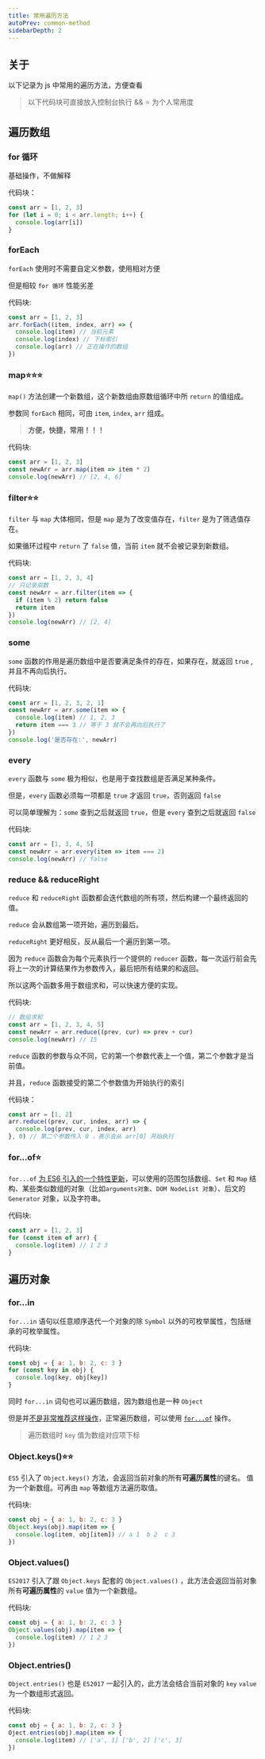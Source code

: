 ```yaml
---
title: 常用遍历方法
autoPrev: common-method
sidebarDepth: 2
---
```


## 关于

以下记录为 js 中常用的遍历方法，方便查看

> 以下代码块可直接放入控制台执行 && ⭐ 为个人常用度

## 遍历数组

### for 循环

基础操作，不做解释

代码块：

```js
const arr = [1, 2, 3]
for (let i = 0; i < arr.length; i++) {
  console.log(arr[i])
}
```

### forEach

`forEach` 使用时不需要自定义参数，使用相对方便

但是相较 `for 循环` 性能劣差

代码块:

```js
const arr = [1, 2, 3]
arr.forEach((item, index, arr) => {
  console.log(item) // 当前元素
  console.log(index) // 下标索引
  console.log(arr) // 正在操作的数组
})
```

### map⭐⭐⭐

`map()` 方法创建一个新数组，这个新数组由原数组循环中所 `return` 的值组成。

参数同 `forEach` 相同，可由 `item`, `index`, `arr` 组成。

> **方便，快捷，常用！！！**

代码块:

```js
const arr = [1, 2, 3]
const newArr = arr.map(item => item * 2)
console.log(newArr) // [2, 4, 6]
```

### filter⭐⭐

`filter` 与 `map` 大体相同，但是 `map` 是为了改变值存在，`filter` 是为了筛选值存在。

如果循环过程中 `return` 了 `false` 值，当前 `item` 就不会被记录到新数组。

代码块:

```js
const arr = [1, 2, 3, 4]
// 只记录双数
const newArr = arr.filter(item => {
  if (item % 2) return false
  return item
})
console.log(newArr) // [2, 4]
```

### some

`some` 函数的作用是遍历数组中是否要满足条件的存在，如果存在，就返回 `true` ,并且不再向后执行。

代码块:

```js
const arr = [1, 2, 3, 2, 1]
const newArr = arr.some(item => {
  console.log(item) // 1, 2, 3
  return item === 3 // 等于 3 就不会再向后执行了
})
console.log('是否存在:', newArr)
```

### every

`every` 函数与 `some` 极为相似，也是用于查找数组是否满足某种条件。

但是，`every` 函数必须每一项都是 `true` 才返回 `true`，否则返回 `false`

可以简单理解为：`some` 查到之后就返回 `true`，但是 `every` 查到之后就返回 `false`

代码块:

```js
const arr = [1, 3, 4, 5]
const newArr = arr.every(item => item === 2)
console.log(newArr) // false
```

### reduce && reduceRight

`reduce` 和 `reduceRight` 函数都会迭代数组的所有项，然后构建一个最终返回的值。

`reduce` 会从数组第一项开始，遍历到最后。

`reduceRight` 更好相反，反从最后一个遍历到第一项。

因为 `reduce` 函数会为每个元素执行一个提供的 `reducer` 函数，每一次运行前会先将上一次的计算结果作为参数传入，最后把所有结果的和返回。

所以这两个函数多用于数组求和，可以快速方便的实现。

代码块:

```js
// 数组求和
const arr = [1, 2, 3, 4, 5]
const newArr = arr.reduce((prev, cur) => prev + cur)
console.log(newArr) // 15
```

`reduce` 函数的参数与众不同，它的第一个参数代表上一个值，第二个参数才是当前值。

并且，`reduce` 函数接受的第二个参数值为开始执行的索引

代码块：

```js
const arr = [1, 2]
arr.reduce((prev, cur, index, arr) => {
  console.log(prev, cur, index, arr)
}, 0) // 第二个参数传入 0 ，表示会从 arr[0] 开始执行
```

### for...of⭐

`for...of` [为 ES6 引入的一个特性更新](https://es6.ruanyifeng.com/#docs/iterator#for---of-%E5%BE%AA%E7%8E%AF)，可以使用的范围包括数组、`Set` 和 `Map` 结构、某些类似数组的对象（比如`arguments对象`、`DOM NodeList 对象`）、后文的 `Generator` 对象，以及字符串。

代码块:

```js
const arr = [1, 2, 3]
for (const item of arr) {
  console.log(item) // 1 2 3
}
```

## 遍历对象

### for...in

`for...in` 语句以任意顺序迭代一个对象的除 `Symbol` 以外的可枚举属性，包括继承的可枚举属性。

代码块:

```js
const obj = { a: 1, b: 2, c: 3 }
for (const key in obj) {
  console.log(key, obj[key])
}
```

同时 `for...in` 词句也可以遍历数组，因为数组也是一种 `Object`

但是并[不是非常推荐这样操作](https://developer.mozilla.org/zh-CN/docs/Web/JavaScript/Reference/Statements/for...in#%E6%95%B0%E7%BB%84%E8%BF%AD%E4%BB%A3%E5%92%8C_for...in)，正常遍历数组，可以使用 [`for...of`](#for-of) 操作。

> 遍历数组时 `key` 值为数组对应项下标

### Object.keys()⭐⭐

`ES5` 引入了 `Object.keys()` 方法，会返回当前对象的所有**可遍历属性**的键名。 值为一个新数组。可再由 `map` 等数组方法遍历取值。

代码块:

```js
const obj = { a: 1, b: 2, c: 3 }
Object.keys(obj).map(item => {
  console.log(item, obj[item]) // a 1  b 2  c 3
})
```

### Object.values()

`ES2017` 引入了跟 `Object.keys` 配套的 `Object.values()` ，此方法会返回当前对象所有**可遍历属性**的 `value` 值为一个新数组。

代码块:

```js
const obj = { a: 1, b: 2, c: 3 }
Object.values(obj).map(item => {
  console.log(item) // 1 2 3
})
```

### Object.entries()

`Object.entries()` 也是 `ES2017` 一起引入的，此方法会结合当前对象的 `key` `value` 为一个数组形式返回。

代码块:

```js
const obj = { a: 1, b: 2, c: 3 }
Oject.entries(obj).map(item => {
  console.log(item) // ['a', 1] ['b', 2] ['c', 3]
})
```
